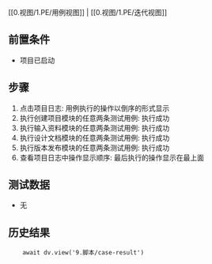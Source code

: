 [[0.视图/1.PE/用例视图]] | [[0.视图/1.PE/迭代视图]]

## 前置条件

- 项目已启动

## 步骤

1. 点击项目日志: 用例执行的操作以倒序的形式显示
2. 执行创建项目模块的任意两条测试用例: 执行成功
3. 执行输入资料模块的任意两条测试用例: 执行成功
4. 执行设计文档模块的任意两条测试用例: 执行成功
5. 执行版本发布模块的任意两条测试用例: 执行成功
6. 查看项目日志中操作显示顺序: 最后执行的操作显示在最上面

## 测试数据

- 无

## 历史结果

```dataviewjs
    await dv.view('9.脚本/case-result')
```
